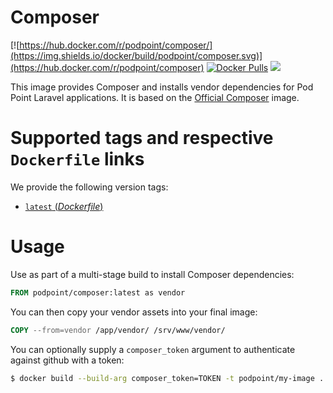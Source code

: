 Composer
=====================
[![https://hub.docker.com/r/podpoint/composer/](https://img.shields.io/docker/build/podpoint/composer.svg)](https://hub.docker.com/r/podpoint/composer)
[![Docker Pulls](https://img.shields.io/docker/pulls/podpoint/composer.svg?maxAge=2592000)](https://hub.docker.com/r/podpoint/composer)
[![](https://img.shields.io/microbadger/image-size/podpoint/composer.svg?style=flat)](https://microbadger.com/images/podpoint/composer)

This image provides Composer and installs vendor dependencies for Pod Point Laravel applications.
It is based on the [Official Composer](https://hub.docker.com/_/composer) image.

# Supported tags and respective `Dockerfile` links

We provide the following version tags:

* [`latest` (*Dockerfile*)](https://github.com/Pod-Point/docker-composer/blob/master/Dockerfile)

# Usage

Use as part of a multi-stage build to install Composer dependencies:

```Dockerfile
FROM podpoint/composer:latest as vendor
```

You can then copy your vendor assets into your final image:

```Dockerfile
COPY --from=vendor /app/vendor/ /srv/www/vendor/
```

You can optionally supply a `composer_token` argument to authenticate against github with a token:

```bash
$ docker build --build-arg composer_token=TOKEN -t podpoint/my-image .
```

